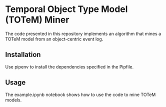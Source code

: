 # Temporal Object Type Model (TOTeM) Miner

The code presented in this repository implements an algorithm that mines a TOTeM model from an object-centric event log.

## Installation

Use pipenv to install the dependencies specified in the Pipfile.

## Usage

The example.ipynb notebook shows how to use the code to mine TOTeM models.